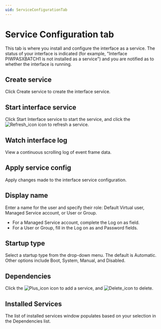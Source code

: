 ```yaml
---
uid: ServiceConfigurationTab
---
```


# Service Configuration tab

This tab is where you install and configure the interface as a service. The status of your interface is indicated (for example, "Interface PIWPASXBATCH1 is not installed as a service") and you are notified as to whether the interface is running.

## Create service
    
Click Create service to create the interface service. 

## Start interface service
    
Click Start Interface service to start the service, and click the ![Refresh_icon](../images/Refresh_icon.png) icon to refresh a service. 

## Watch interface log
    
View a continuous scrolling log of event frame data. 

## Apply service config
    
Apply changes made to the interface service configuration. 

## Display name
    
Enter a name for the user and specify their role: Default Virtual user, Managed Service account, or User or Group.

* For a Managed Service account, complete the Log on as field.
* For a User or Group, fill in the Log on as and Password fields.

## Startup type

Select a startup type from the drop-down menu. The default is Automatic. Other options include Boot, System, Manual, and Disabled. 

## Dependencies
    
Click the ![Plus_icon](../images/Plus_icon.png) icon to add a service, and ![Delete_icon](../images/Delete_icon.png) to delete. 

## Installed Services
    
The list of installed services window populates based on your selection in the Dependencies list. 

